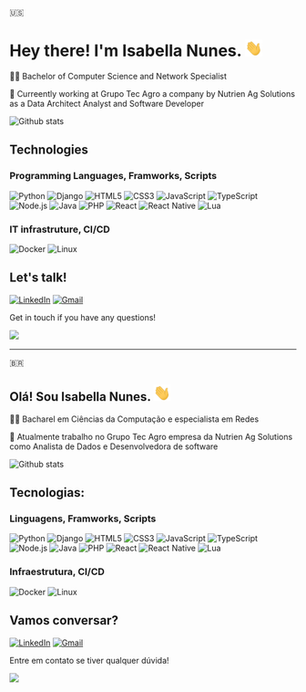 🇺🇸

# Hey there! I'm Isabella Nunes. <img src=".readme/wave.gif" width="30px">

👩‍💻 Bachelor of Computer Science and Network Specialist

🌱 Curreently working at Grupo Tec Agro a company by Nutrien Ag Solutions as a Data Architect Analyst and Software Developer

![Github stats](https://github-readme-stats.vercel.app/api?username=isabellanunes&count_private=true&show_icons=true&theme=vue)

## Technologies

### Programming Languages, Framworks, Scripts

![Python](https://img.shields.io/static/v1?label=&message=Python&color=SeaGreen&style=flat-square&logo=python&logoColor=white)
![Django](https://img.shields.io/static/v1?label=&message=Django&color=SeaGreen&style=flat-square&logo=Django&logoColor=white)
![HTML5](https://img.shields.io/static/v1?label=&message=HTML&color=SeaGreen&style=flat-square&logo=HTML5&logoColor=white)
![CSS3](https://img.shields.io/static/v1?label=&message=CSS3&color=SeaGreen&style=flat-square&logo=CSS3&logoColor=white)
![JavaScript](https://img.shields.io/static/v1?label=&message=JavaScript&color=SeaGreen&style=flat-square&logo=JavaScript&logoColor=white)
![TypeScript](https://img.shields.io/static/v1?label=&message=TypeScript&color=SeaGreen&style=flat-square&logo=TypeScript&logoColor=white)
![Node.js](https://img.shields.io/static/v1?label=&message=Node.js&color=SeaGreen&style=flat-square&logo=Node.js&logoColor=white)
![Java](https://img.shields.io/static/v1?label=&message=Java&color=SeaGreen&style=flat-square&logo=Java&logoColor=white)
![PHP](https://img.shields.io/static/v1?label=&message=PHP&color=SeaGreen&style=flat-square&logo=PHP&logoColor=white)
![React](https://img.shields.io/static/v1?label=&message=React&color=SeaGreen&style=flat-square&logo=React&logoColor=white)
![React Native](https://img.shields.io/static/v1?label=&message=ReactNative&color=SeaGreen&style=flat-square&logo=React&logoColor=white)
![Lua](https://img.shields.io/static/v1?label=&message=Lua&color=SeaGreen&style=flat-square&logo=Lua&logoColor=white)

### IT infrastruture, CI/CD

![Docker](https://img.shields.io/static/v1?label=&message=Docker&color=SeaGreen&style=flat-square&logo=Docker&logoColor=white)
![Linux](https://img.shields.io/static/v1?label=&message=Linux&color=SeaGreen&style=flat-square&logo=Linux&logoColor=white)

## Let's talk!

[![LinkedIn](https://img.shields.io/static/v1?label=&message=LinkedIn&color=blue&style=flat-square&logo=LinkedIn&logoColor=white)](https://www.linkedin.com/in/isabellanunes/)
[![Gmail](https://img.shields.io/static/v1?label=&message=isabelladefreitasnunes@gmail.com&color=red&style=flat-square&logo=Gmail&logoColor=white)](mailto:isabelladefreitasnunes@gmail.com)

Get in touch if you have any questions!

<img src=".readme/sheldon.gif" width="400px">

***

🇧🇷

## Olá! Sou Isabella Nunes. <img src=".readme/wave.gif" width="30px">

👩‍💻 Bacharel em Ciências da Computação e especialista em Redes

🌱 Atualmente trabalho no Grupo Tec Agro empresa da Nutrien Ag Solutions como Analista de Dados e Desenvolvedora de software

![Github stats](https://github-readme-stats.vercel.app/api?username=isabellanunes&count_private=true&show_icons=true&theme=vue)

## Tecnologias:

### Linguagens, Framworks, Scripts

![Python](https://img.shields.io/static/v1?label=&message=Python&color=SeaGreen&style=flat-square&logo=python&logoColor=white)
![Django](https://img.shields.io/static/v1?label=&message=Django&color=SeaGreen&style=flat-square&logo=Django&logoColor=white)
![HTML5](https://img.shields.io/static/v1?label=&message=HTML&color=SeaGreen&style=flat-square&logo=HTML5&logoColor=white)
![CSS3](https://img.shields.io/static/v1?label=&message=CSS3&color=SeaGreen&style=flat-square&logo=CSS3&logoColor=white)
![JavaScript](https://img.shields.io/static/v1?label=&message=JavaScript&color=SeaGreen&style=flat-square&logo=JavaScript&logoColor=white)
![TypeScript](https://img.shields.io/static/v1?label=&message=TypeScript&color=SeaGreen&style=flat-square&logo=TypeScript&logoColor=white)
![Node.js](https://img.shields.io/static/v1?label=&message=Node.js&color=SeaGreen&style=flat-square&logo=Node.js&logoColor=white)
![Java](https://img.shields.io/static/v1?label=&message=Java&color=SeaGreen&style=flat-square&logo=Java&logoColor=white)
![PHP](https://img.shields.io/static/v1?label=&message=PHP&color=SeaGreen&style=flat-square&logo=PHP&logoColor=white)
![React](https://img.shields.io/static/v1?label=&message=React&color=SeaGreen&style=flat-square&logo=React&logoColor=white)
![React Native](https://img.shields.io/static/v1?label=&message=ReactNative&color=SeaGreen&style=flat-square&logo=React&logoColor=white)
![Lua](https://img.shields.io/static/v1?label=&message=Lua&color=SeaGreen&style=flat-square&logo=Lua&logoColor=white)

### Infraestrutura, CI/CD

![Docker](https://img.shields.io/static/v1?label=&message=Docker&color=SeaGreen&style=flat-square&logo=Docker&logoColor=white)
![Linux](https://img.shields.io/static/v1?label=&message=Linux&color=SeaGreen&style=flat-square&logo=Linux&logoColor=white)

## Vamos conversar?

[![LinkedIn](https://img.shields.io/static/v1?label=&message=LinkedIn&color=blue&style=flat-square&logo=LinkedIn&logoColor=white)](https://www.linkedin.com/in/isabellanunes/)
[![Gmail](https://img.shields.io/static/v1?label=&message=isabelladefreitasnunes@gmail.com&color=red&style=flat-square&logo=Gmail&logoColor=white)](mailto:isabelladefreitasnunes@gmail.com)

Entre em contato se tiver qualquer dúvida!

<img src=".readme/sheldon.gif" width="400px">